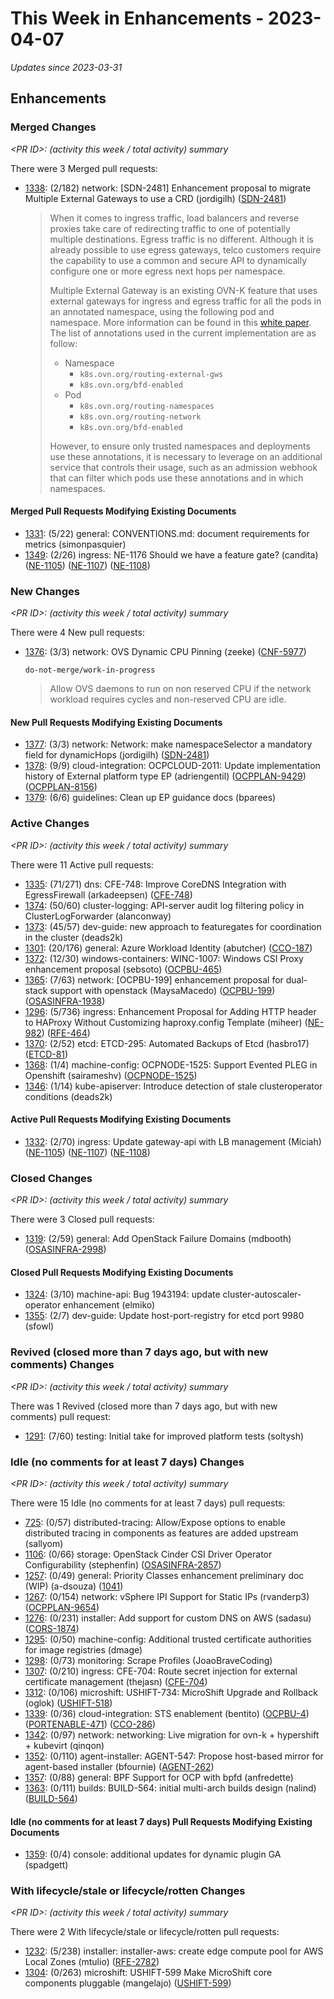 # This Week in Enhancements - 2023-04-07

*Updates since 2023-03-31*


## Enhancements

### Merged Changes

*&lt;PR ID&gt;: (activity this week / total activity) summary*

There were 3 Merged pull requests:

- [1338](https://github.com/openshift/enhancements/pull/1338): (2/182) network: [SDN-2481] Enhancement proposal to migrate Multiple External Gateways to use a CRD (jordigilh) ([SDN-2481](https://issues.redhat.com/browse/SDN-2481))

  > When it comes to ingress traffic, load balancers and reverse proxies take care of redirecting traffic to one of potentially multiple destinations. Egress traffic is no different. Although it is already possible to use egress gateways, telco customers require the capability to use a common and secure API to dynamically configure one or more egress next hops per namespace.
  >
  > Multiple External Gateway is an existing OVN-K feature that uses external gateways for ingress and egress traffic for all the pods in an annotated namespace, using the following pod and namespace. More information can be found in this [white paper](https://www.f5.com/pdf/white-papers/f5-telco-gateway-for-red-hat-openshift-wp.pdf).
  > The list of annotations used in the current implementation are as follow:
  >
  > * Namespace
  >   * `k8s.ovn.org/routing-external-gws`
  >   * `k8s.ovn.org/bfd-enabled`
  > * Pod
  >   * `k8s.ovn.org/routing-namespaces`
  >   * `k8s.ovn.org/routing-network`
  >   * `k8s.ovn.org/bfd-enabled`
  >
  > However, to ensure only trusted namespaces and deployments use these annotations, it is necessary to leverage on an additional service that controls their usage, such as an admission webhook that can filter which pods use these annotations and in which namespaces.


#### Merged Pull Requests Modifying Existing Documents

- [1331](https://github.com/openshift/enhancements/pull/1331): (5/22) general: CONVENTIONS.md: document requirements for metrics (simonpasquier)
- [1349](https://github.com/openshift/enhancements/pull/1349): (2/26) ingress: NE-1176 Should we have a feature gate? (candita) ([NE-1105](https://issues.redhat.com/browse/NE-1105)) ([NE-1107](https://issues.redhat.com/browse/NE-1107)) ([NE-1108](https://issues.redhat.com/browse/NE-1108))

### New Changes

*&lt;PR ID&gt;: (activity this week / total activity) summary*

There were 4 New pull requests:

- [1376](https://github.com/openshift/enhancements/pull/1376): (3/3) network: OVS Dynamic CPU Pinning (zeeke) ([CNF-5977](https://issues.redhat.com/browse/CNF-5977))

  `do-not-merge/work-in-progress`

  > Allow OVS daemons to run on non reserved CPU if the network workload requires
  > cycles and non-reserved CPU are idle.


#### New Pull Requests Modifying Existing Documents

- [1377](https://github.com/openshift/enhancements/pull/1377): (3/3) network: Network: make namespaceSelector a mandatory field for dynamicHops (jordigilh) ([SDN-2481](https://issues.redhat.com/browse/SDN-2481))
- [1378](https://github.com/openshift/enhancements/pull/1378): (9/9) cloud-integration: OCPCLOUD-2011: Update implementation history of External platform type EP (adriengentil) ([OCPPLAN-9429](https://issues.redhat.com/browse/OCPPLAN-9429)) ([OCPPLAN-8156](https://issues.redhat.com/browse/OCPPLAN-8156))
- [1379](https://github.com/openshift/enhancements/pull/1379): (6/6) guidelines: Clean up EP guidance docs (bparees)

### Active Changes

*&lt;PR ID&gt;: (activity this week / total activity) summary*

There were 11 Active pull requests:

- [1335](https://github.com/openshift/enhancements/pull/1335): (71/271) dns:  CFE-748: Improve CoreDNS Integration with EgressFirewall (arkadeepsen) ([CFE-748](https://issues.redhat.com/browse/CFE-748))
- [1374](https://github.com/openshift/enhancements/pull/1374): (50/60) cluster-logging: API-server audit log filtering policy in ClusterLogForwarder (alanconway)
- [1373](https://github.com/openshift/enhancements/pull/1373): (45/57) dev-guide: new approach to featuregates for coordination in the cluster (deads2k)
- [1301](https://github.com/openshift/enhancements/pull/1301): (20/176) general: Azure Workload Identity (abutcher) ([CCO-187](https://issues.redhat.com/browse/CCO-187))
- [1372](https://github.com/openshift/enhancements/pull/1372): (12/30) windows-containers: WINC-1007: Windows CSI Proxy enhancement proposal (sebsoto) ([OCPBU-465](https://issues.redhat.com/browse/OCPBU-465))
- [1365](https://github.com/openshift/enhancements/pull/1365): (7/63) network: [OCPBU-199] enhancement proposal for dual-stack support with openstack (MaysaMacedo) ([OCPBU-199](https://issues.redhat.com/browse/OCPBU-199)) ([OSASINFRA-1938](https://issues.redhat.com/browse/OSASINFRA-1938))
- [1296](https://github.com/openshift/enhancements/pull/1296): (5/736) ingress: Enhancement Proposal for Adding HTTP header to HAProxy Without Customizing haproxy.config Template (miheer) ([NE-982](https://issues.redhat.com/browse/NE-982)) ([RFE-464](https://issues.redhat.com/browse/RFE-464))
- [1370](https://github.com/openshift/enhancements/pull/1370): (2/52) etcd: ETCD-295: Automated Backups of Etcd (hasbro17) ([ETCD-81](https://issues.redhat.com/browse/ETCD-81))
- [1368](https://github.com/openshift/enhancements/pull/1368): (1/4) machine-config: OCPNODE-1525: Support Evented PLEG in Openshift (sairameshv) ([OCPNODE-1525](https://issues.redhat.com/browse/OCPNODE-1525))
- [1346](https://github.com/openshift/enhancements/pull/1346): (1/14) kube-apiserver: Introduce detection of stale clusteroperator conditions (deads2k)

#### Active Pull Requests Modifying Existing Documents

- [1332](https://github.com/openshift/enhancements/pull/1332): (2/70) ingress: Update gateway-api with LB management (Miciah) ([NE-1105](https://issues.redhat.com/browse/NE-1105)) ([NE-1107](https://issues.redhat.com/browse/NE-1107)) ([NE-1108](https://issues.redhat.com/browse/NE-1108))

### Closed Changes

*&lt;PR ID&gt;: (activity this week / total activity) summary*

There were 3 Closed pull requests:

- [1319](https://github.com/openshift/enhancements/pull/1319): (2/59) general: Add OpenStack Failure Domains (mdbooth) ([OSASINFRA-2998](https://issues.redhat.com/browse/OSASINFRA-2998))

#### Closed Pull Requests Modifying Existing Documents

- [1324](https://github.com/openshift/enhancements/pull/1324): (3/10) machine-api: Bug 1943194: update cluster-autoscaler-operator enhancement (elmiko)
- [1355](https://github.com/openshift/enhancements/pull/1355): (2/7) dev-guide: Update host-port-registry for etcd port 9980 (sfowl)

### Revived (closed more than 7 days ago, but with new comments) Changes

*&lt;PR ID&gt;: (activity this week / total activity) summary*

There was 1 Revived (closed more than 7 days ago, but with new comments) pull request:

- [1291](https://github.com/openshift/enhancements/pull/1291): (7/60) testing: Initial take for improved platform tests (soltysh)

### Idle (no comments for at least 7 days) Changes

*&lt;PR ID&gt;: (activity this week / total activity) summary*

There were 15 Idle (no comments for at least 7 days) pull requests:

- [725](https://github.com/openshift/enhancements/pull/725): (0/57) distributed-tracing: Allow/Expose options to enable distributed tracing in components as features are added upstream  (sallyom)
- [1106](https://github.com/openshift/enhancements/pull/1106): (0/66) storage: OpenStack Cinder CSI Driver Operator Configurability (stephenfin) ([OSASINFRA-2857](https://issues.redhat.com/browse/OSASINFRA-2857))
- [1257](https://github.com/openshift/enhancements/pull/1257): (0/49) general: Priority Classes enhancement preliminary doc (WIP) (a-dsouza) ([1041](https://github.com/openshift/hypershift/issues/1041))
- [1267](https://github.com/openshift/enhancements/pull/1267): (0/154) network: vSphere IPI Support for Static IPs (rvanderp3) ([OCPPLAN-9654](https://issues.redhat.com/browse/OCPPLAN-9654))
- [1276](https://github.com/openshift/enhancements/pull/1276): (0/231) installer: Add support for custom DNS on AWS (sadasu) ([CORS-1874](https://issues.redhat.com/browse/CORS-1874))
- [1295](https://github.com/openshift/enhancements/pull/1295): (0/50) machine-config: Additional trusted certificate authorities for image registries (dmage)
- [1298](https://github.com/openshift/enhancements/pull/1298): (0/73) monitoring: Scrape Profiles (JoaoBraveCoding)
- [1307](https://github.com/openshift/enhancements/pull/1307): (0/210) ingress: CFE-704: Route secret injection for external certificate management (thejasn) ([CFE-704](https://issues.redhat.com/browse/CFE-704))
- [1312](https://github.com/openshift/enhancements/pull/1312): (0/106) microshift: USHIFT-734: MicroShift Upgrade and Rollback (oglok) ([USHIFT-518](https://issues.redhat.com/browse/USHIFT-518))
- [1339](https://github.com/openshift/enhancements/pull/1339): (0/36) cloud-integration: STS enablement (bentito) ([OCPBU-4](https://issues.redhat.com/browse/OCPBU-4)) ([PORTENABLE-471](https://issues.redhat.com/browse/PORTENABLE-471)) ([CCO-286](https://issues.redhat.com/browse/CCO-286))
- [1342](https://github.com/openshift/enhancements/pull/1342): (0/97) network: networking: Live migration for ovn-k + hypershift + kubevirt (qinqon)
- [1352](https://github.com/openshift/enhancements/pull/1352): (0/110) agent-installer: AGENT-547: Propose host-based mirror for agent-based installer (bfournie) ([AGENT-262](https://issues.redhat.com/browse/AGENT-262))
- [1357](https://github.com/openshift/enhancements/pull/1357): (0/88) general: BPF Support for OCP with bpfd (anfredette)
- [1363](https://github.com/openshift/enhancements/pull/1363): (0/111) builds: BUILD-564: initial multi-arch builds design (nalind) ([BUILD-564](https://issues.redhat.com/browse/BUILD-564))

#### Idle (no comments for at least 7 days) Pull Requests Modifying Existing Documents

- [1359](https://github.com/openshift/enhancements/pull/1359): (0/4) console: additional updates for dynamic plugin GA (spadgett)

### With lifecycle/stale or lifecycle/rotten Changes

*&lt;PR ID&gt;: (activity this week / total activity) summary*

There were 2 With lifecycle/stale or lifecycle/rotten pull requests:

- [1232](https://github.com/openshift/enhancements/pull/1232): (5/238) installer: installer-aws: create edge compute pool for AWS Local Zones (mtulio) ([RFE-2782](https://issues.redhat.com/browse/RFE-2782))
- [1304](https://github.com/openshift/enhancements/pull/1304): (0/263) microshift: USHIFT-599 Make MicroShift core components pluggable (mangelajo) ([USHIFT-599](https://issues.redhat.com/browse/USHIFT-599))
